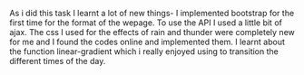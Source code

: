 As i did this task I learnt a lot of new things-
I implemented bootstrap for the first time for the format of the wepage.
To use the API I used a little bit of ajax.
The css I used for the effects of rain and thunder were completely new for me and I found the codes online and implemented them.
I learnt about the function linear-gradient which i really enjoyed using to transition the different times of the day.
